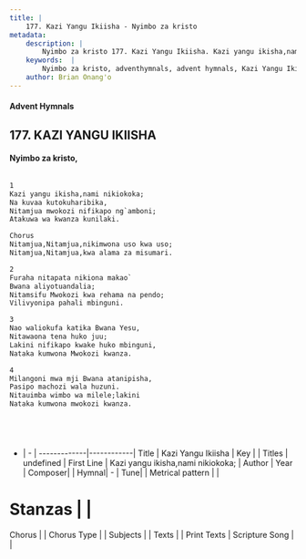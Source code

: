 ```yaml
---
title: |
    177. Kazi Yangu Ikiisha - Nyimbo za kristo
metadata:
    description: |
        Nyimbo za kristo 177. Kazi Yangu Ikiisha. Kazi yangu ikisha,nami nikiokoka; Na kuvaa kutokuharibika, Nitamjua mwokozi nifikapo ng`amboni; Atakuwa wa kwanza kunilaki.  Chorus Nitamjua,Nitamjua,nikimwona uso kwa uso; Nitamjua,Nitamjua,kwa alama za misumari.  
    keywords:  |
        Nyimbo za kristo, adventhymnals, advent hymnals, Kazi Yangu Ikiisha, Kazi yangu ikisha,nami nikiokoka;. 
    author: Brian Onang'o
---
```


#### Advent Hymnals
## 177. KAZI YANGU IKIISHA
####  Nyimbo za kristo,

```txt

1
Kazi yangu ikisha,nami nikiokoka;
Na kuvaa kutokuharibika,
Nitamjua mwokozi nifikapo ng`amboni;
Atakuwa wa kwanza kunilaki.

Chorus
Nitamjua,Nitamjua,nikimwona uso kwa uso;
Nitamjua,Nitamjua,kwa alama za misumari.

2
Furaha nitapata nikiona makao`
Bwana aliyotuandalia;
Nitamsifu Mwokozi kwa rehama na pendo;
Vilivyonipa pahali mbinguni.

3
Nao waliokufa katika Bwana Yesu,
Nitawaona tena huko juu;
Lakini nifikapo kwake huko mbinguni,
Nataka kumwona Mwokozi kwanza.

4
Milangoni mwa mji Bwana atanipisha,
Pasipo machozi wala huzuni.
Nitauimba wimbo wa milele;lakini
Nataka kumwona mwokozi kwanza.






```

- |   -  |
-------------|------------|
Title | Kazi Yangu Ikiisha |
Key |  |
Titles | undefined |
First Line | Kazi yangu ikisha,nami nikiokoka; |
Author | 
Year | 
Composer| |
Hymnal|  - |
Tune|  |
Metrical pattern | |
# Stanzas |  |
Chorus |  |
Chorus Type |  |
Subjects | |
Texts |  |
Print Texts | 
Scripture Song |  |
    

